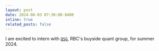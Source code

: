 ```yaml
---
layout: post
date: 2024-06-03 07:30:00-0400
inline: true
related_posts: false
---
```


I am excited to intern with [`QSG`](https://www.rbccm.com/qsg/home.page), RBC's buyside quant group, for summer 2024.
